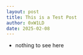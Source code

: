 ```yaml
---
layout: post
title: This is a Test Post
author: 0xW1LD
date: 2025-02-08
---
```


- nothing to see here